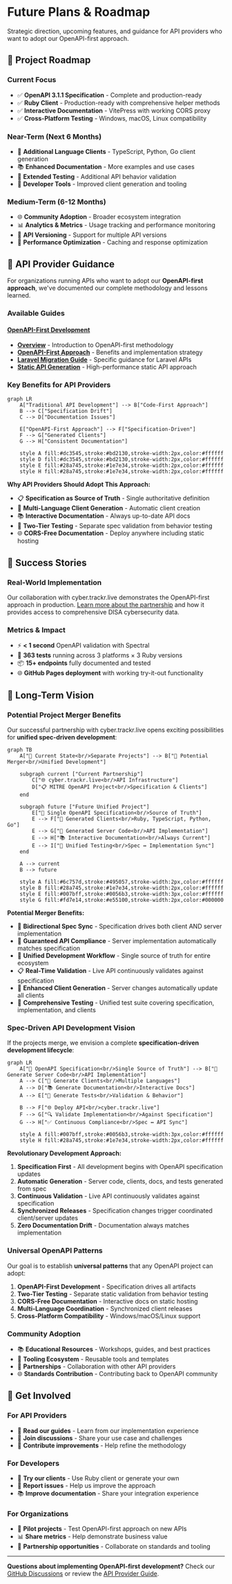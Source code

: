 # Future Plans & Roadmap

Strategic direction, upcoming features, and guidance for API providers who want to adopt our OpenAPI-first approach.

## 🚀 **Project Roadmap**

### **Current Focus**
- ✅ **OpenAPI 3.1.1 Specification** - Complete and production-ready
- ✅ **Ruby Client** - Production-ready with comprehensive helper methods
- ✅ **Interactive Documentation** - VitePress with working CORS proxy
- ✅ **Cross-Platform Testing** - Windows, macOS, Linux compatibility

### **Near-Term (Next 6 Months)**
- 🔄 **Additional Language Clients** - TypeScript, Python, Go client generation
- 📚 **Enhanced Documentation** - More examples and use cases
- 🧪 **Extended Testing** - Additional API behavior validation
- 🔧 **Developer Tools** - Improved client generation and tooling

### **Medium-Term (6-12 Months)**
- 🌐 **Community Adoption** - Broader ecosystem integration
- 📊 **Analytics & Metrics** - Usage tracking and performance monitoring
- 🔄 **API Versioning** - Support for multiple API versions
- 🚀 **Performance Optimization** - Caching and response optimization

## 📖 **API Provider Guidance**

For organizations running APIs who want to adopt our **OpenAPI-first approach**, we've documented our complete methodology and lessons learned.

### **Available Guides**

#### **[OpenAPI-First Development](./api-provider-guide/)**
- **[Overview](./api-provider-guide/index.md)** - Introduction to OpenAPI-first methodology
- **[OpenAPI-First Approach](./api-provider-guide/openapi-first.md)** - Benefits and implementation strategy
- **[Laravel Migration Guide](./api-provider-guide/laravel-migration.md)** - Specific guidance for Laravel APIs
- **[Static API Generation](./api-provider-guide/static-generation.md)** - High-performance static API approach

### **Key Benefits for API Providers**

```mermaid
graph LR
    A["Traditional API Development"] --> B["Code-First Approach"]
    B --> C["Specification Drift"]
    C --> D["Documentation Issues"]
    
    E["OpenAPI-First Approach"] --> F["Specification-Driven"]
    F --> G["Generated Clients"]
    G --> H["Consistent Documentation"]
    
    style A fill:#dc3545,stroke:#bd2130,stroke-width:2px,color:#ffffff
    style D fill:#dc3545,stroke:#bd2130,stroke-width:2px,color:#ffffff
    style E fill:#28a745,stroke:#1e7e34,stroke-width:2px,color:#ffffff
    style H fill:#28a745,stroke:#1e7e34,stroke-width:2px,color:#ffffff
```

**Why API Providers Should Adopt This Approach:**
- 📋 **Specification as Source of Truth** - Single authoritative definition
- 💎 **Multi-Language Client Generation** - Automatic client creation
- 📚 **Interactive Documentation** - Always up-to-date API docs
- 🧪 **Two-Tier Testing** - Separate spec validation from behavior testing
- 🌐 **CORS-Free Documentation** - Deploy anywhere including static hosting

## 🎯 **Success Stories**

### **Real-World Implementation**
Our collaboration with cyber.trackr.live demonstrates the OpenAPI-first approach in production. [Learn more about the partnership](../guide/) and how it provides access to comprehensive DISA cybersecurity data.

### **Metrics & Impact**
- ⚡ **< 1 second** OpenAPI validation with Spectral
- 🧪 **363 tests** running across 3 platforms × 3 Ruby versions
- 📦 **15+ endpoints** fully documented and tested
- 🌐 **GitHub Pages deployment** with working try-it-out functionality

## 🔮 **Long-Term Vision**

### **Potential Project Merger Benefits**

Our successful partnership with cyber.trackr.live opens exciting possibilities for **unified spec-driven development**:

```mermaid
graph TB
    A["🎯 Current State<br/>Separate Projects"] --> B["🔮 Potential Merger<br/>Unified Development"]
    
    subgraph current ["Current Partnership"]
        C["🌐 cyber.trackr.live<br/>API Infrastructure"]
        D["📋 MITRE OpenAPI Project<br/>Specification & Clients"]
    end
    
    subgraph future ["Future Unified Project"]
        E["🎯 Single OpenAPI Specification<br/>Source of Truth"]
        E --> F["💎 Generated Clients<br/>Ruby, TypeScript, Python, Go"]
        E --> G["🚀 Generated Server Code<br/>API Implementation"]
        E --> H["📚 Interactive Documentation<br/>Always Current"]
        E --> I["🧪 Unified Testing<br/>Spec ↔ Implementation Sync"]
    end
    
    A --> current
    B --> future
    
    style A fill:#6c757d,stroke:#495057,stroke-width:2px,color:#ffffff
    style B fill:#28a745,stroke:#1e7e34,stroke-width:2px,color:#ffffff
    style E fill:#007bff,stroke:#0056b3,stroke-width:3px,color:#ffffff
    style G fill:#fd7e14,stroke:#e55100,stroke-width:2px,color:#000000
```

**Potential Merger Benefits:**
- 🔄 **Bidirectional Spec Sync** - Specification drives both client AND server implementation
- 🎯 **Guaranteed API Compliance** - Server implementation automatically matches specification
- 🚀 **Unified Development Workflow** - Single source of truth for entire ecosystem
- 📋 **Real-Time Validation** - Live API continuously validates against specification
- 💎 **Enhanced Client Generation** - Server changes automatically update all clients
- 🧪 **Comprehensive Testing** - Unified test suite covering specification, implementation, and clients

### **Spec-Driven API Development Vision**

If the projects merge, we envision a complete **specification-driven development lifecycle**:

```mermaid
graph LR
    A["🎯 OpenAPI Specification<br/>Single Source of Truth"] --> B["🔧 Generate Server Code<br/>API Implementation"]
    A --> C["💎 Generate Clients<br/>Multiple Languages"]
    A --> D["📚 Generate Documentation<br/>Interactive Docs"]
    A --> E["🧪 Generate Tests<br/>Validation & Behavior"]
    
    B --> F["🌐 Deploy API<br/>cyber.trackr.live"]
    F --> G["🔍 Validate Implementation<br/>Against Specification"]
    G --> H["✅ Continuous Compliance<br/>Spec ↔ API Sync"]
    
    style A fill:#007bff,stroke:#0056b3,stroke-width:3px,color:#ffffff
    style H fill:#28a745,stroke:#1e7e34,stroke-width:2px,color:#ffffff
```

**Revolutionary Development Approach:**
1. **Specification First** - All development begins with OpenAPI specification updates
2. **Automatic Generation** - Server code, clients, docs, and tests generated from spec
3. **Continuous Validation** - Live API continuously validates against specification
4. **Synchronized Releases** - Specification changes trigger coordinated client/server updates
5. **Zero Documentation Drift** - Documentation always matches implementation

### **Universal OpenAPI Patterns**
Our goal is to establish **universal patterns** that any OpenAPI project can adopt:

1. **OpenAPI-First Development** - Specification drives all artifacts
2. **Two-Tier Testing** - Separate static validation from behavior testing
3. **CORS-Free Documentation** - Interactive docs on static hosting
4. **Multi-Language Coordination** - Synchronized client releases
5. **Cross-Platform Compatibility** - Windows/macOS/Linux support

### **Community Adoption**
- 📚 **Educational Resources** - Workshops, guides, and best practices
- 🔧 **Tooling Ecosystem** - Reusable tools and templates
- 🤝 **Partnerships** - Collaboration with other API providers
- 🌐 **Standards Contribution** - Contributing back to OpenAPI community

## 🤝 **Get Involved**

### **For API Providers**
- 📖 **Read our guides** - Learn from our implementation experience
- 💬 **Join discussions** - Share your use case and challenges
- 🔧 **Contribute improvements** - Help refine the methodology

### **For Developers**
- 💎 **Try our clients** - Use Ruby client or generate your own
- 🐛 **Report issues** - Help us improve the approach
- 📚 **Improve documentation** - Share your integration experience

### **For Organizations**
- 🎯 **Pilot projects** - Test OpenAPI-first approach on new APIs
- 📊 **Share metrics** - Help demonstrate business value
- 🤝 **Partnership opportunities** - Collaborate on standards and tooling

---

**Questions about implementing OpenAPI-first development?** Check our [GitHub Discussions](https://github.com/mitre/cyber-trackr-live/discussions) or review the [API Provider Guide](./api-provider-guide/).